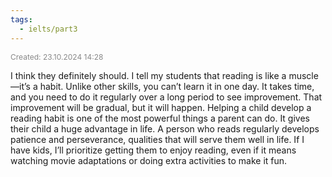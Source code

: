 ```yaml
---
tags:
  - ielts/part3
---
```

<span style="font-size:12px; color:#888888;">Created: 23.10.2024 14:28</span>

I think they definitely should. I tell my students that reading is like a muscle—it’s a habit. Unlike other skills, you can’t learn it in one day. It takes time, and you need to do it regularly over a long period to see improvement. That improvement will be gradual, but it will happen. Helping a child develop a reading habit is one of the most powerful things a parent can do. It gives their child a huge advantage in life. A person who reads regularly develops patience and perseverance, qualities that will serve them well in life. If I have kids, I’ll prioritize getting them to enjoy reading, even if it means watching movie adaptations or doing extra activities to make it fun.

